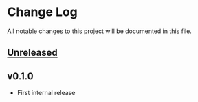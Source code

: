 # Change Log
All notable changes to this project will be documented in this file.

## [Unreleased]

## v0.1.0
* First internal release

[Unreleased]: https://github.com/miurahr/jstemmer-java/compare/v0.1.0...HEAD
